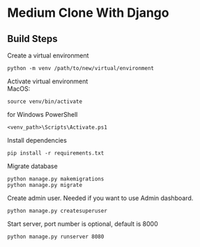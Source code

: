 # Medium Clone With Django

## Build Steps

Create a virtual environment

    python -m venv /path/to/new/virtual/environment

Activate virtual environment  
MacOS:

    source venv/bin/activate

for Windows PowerShell

    <venv_path>\Scripts\Activate.ps1  

Install dependencies 

    pip install -r requirements.txt

Migrate database  

    python manage.py makemigrations
    python manage.py migrate

Create admin user. Needed if you want to use Admin dashboard.

    python manage.py createsuperuser

Start server, port number is optional, default is 8000

    python manage.py runserver 8080
